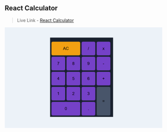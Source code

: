 ## React Calculator

> Live Link - [React Calculator](https://calculator-two-delta.vercel.app/)

![React Calculator](/Screenshotcalculator.png "React Calculator")


